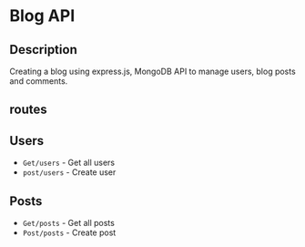 # Blog API

## Description
Creating a blog using express.js, MongoDB API to manage users, blog posts and comments.

## routes

## Users 
- `Get/users` - Get all users
- `post/users` - Create user

## Posts
- `Get/posts` - Get all posts
- `Post/posts` - Create post

## 
